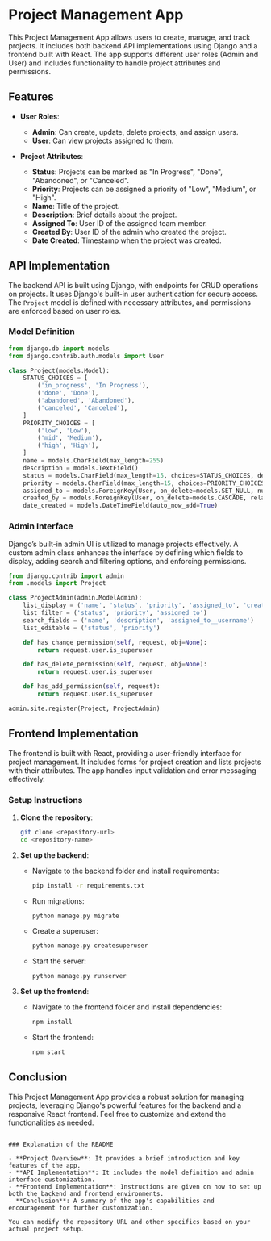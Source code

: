 
# Project Management App

This Project Management App allows users to create, manage, and track projects. It includes both backend API implementations using Django and a frontend built with React. The app supports different user roles (Admin and User) and includes functionality to handle project attributes and permissions.

## Features

- **User Roles**:
  - **Admin**: Can create, update, delete projects, and assign users.
  - **User**: Can view projects assigned to them.

- **Project Attributes**:
  - **Status**: Projects can be marked as "In Progress", "Done", "Abandoned", or "Canceled".
  - **Priority**: Projects can be assigned a priority of "Low", "Medium", or "High".
  - **Name**: Title of the project.
  - **Description**: Brief details about the project.
  - **Assigned To**: User ID of the assigned team member.
  - **Created By**: User ID of the admin who created the project.
  - **Date Created**: Timestamp when the project was created.

## API Implementation

The backend API is built using Django, with endpoints for CRUD operations on projects. It uses Django's built-in user authentication for secure access. The `Project` model is defined with necessary attributes, and permissions are enforced based on user roles.

### Model Definition

```python
from django.db import models
from django.contrib.auth.models import User

class Project(models.Model):
    STATUS_CHOICES = [
        ('in_progress', 'In Progress'),
        ('done', 'Done'),
        ('abandoned', 'Abandoned'),
        ('canceled', 'Canceled'),
    ]
    PRIORITY_CHOICES = [
        ('low', 'Low'),
        ('mid', 'Medium'),
        ('high', 'High'),
    ]
    name = models.CharField(max_length=255)
    description = models.TextField()
    status = models.CharField(max_length=15, choices=STATUS_CHOICES, default='in_progress')
    priority = models.CharField(max_length=15, choices=PRIORITY_CHOICES, default='low')
    assigned_to = models.ForeignKey(User, on_delete=models.SET_NULL, null=True, related_name='projects')
    created_by = models.ForeignKey(User, on_delete=models.CASCADE, related_name='created_projects')
    date_created = models.DateTimeField(auto_now_add=True)
```

### Admin Interface

Django’s built-in admin UI is utilized to manage projects effectively. A custom admin class enhances the interface by defining which fields to display, adding search and filtering options, and enforcing permissions.

```python
from django.contrib import admin
from .models import Project

class ProjectAdmin(admin.ModelAdmin):
    list_display = ('name', 'status', 'priority', 'assigned_to', 'created_by', 'date_created')
    list_filter = ('status', 'priority', 'assigned_to')
    search_fields = ('name', 'description', 'assigned_to__username')
    list_editable = ('status', 'priority')

    def has_change_permission(self, request, obj=None):
        return request.user.is_superuser

    def has_delete_permission(self, request, obj=None):
        return request.user.is_superuser

    def has_add_permission(self, request):
        return request.user.is_superuser

admin.site.register(Project, ProjectAdmin)
```

## Frontend Implementation

The frontend is built with React, providing a user-friendly interface for project management. It includes forms for project creation and lists projects with their attributes. The app handles input validation and error messaging effectively.

### Setup Instructions

1. **Clone the repository**:
   ```bash
   git clone <repository-url>
   cd <repository-name>
   ```

2. **Set up the backend**:
   - Navigate to the backend folder and install requirements:
     ```bash
     pip install -r requirements.txt
     ```
   - Run migrations:
     ```bash
     python manage.py migrate
     ```
   - Create a superuser:
     ```bash
     python manage.py createsuperuser
     ```
   - Start the server:
     ```bash
     python manage.py runserver
     ```

3. **Set up the frontend**:
   - Navigate to the frontend folder and install dependencies:
     ```bash
     npm install
     ```
   - Start the frontend:
     ```bash
     npm start
     ```

## Conclusion

This Project Management App provides a robust solution for managing projects, leveraging Django's powerful features for the backend and a responsive React frontend. Feel free to customize and extend the functionalities as needed.
```

### Explanation of the README

- **Project Overview**: It provides a brief introduction and key features of the app.
- **API Implementation**: It includes the model definition and admin interface customization.
- **Frontend Implementation**: Instructions are given on how to set up both the backend and frontend environments.
- **Conclusion**: A summary of the app's capabilities and encouragement for further customization.

You can modify the repository URL and other specifics based on your actual project setup.
